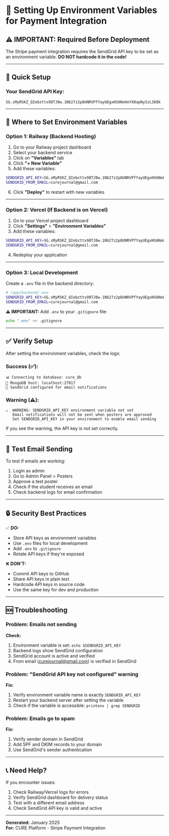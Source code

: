 # 🔐 Setting Up Environment Variables for Payment Integration

## ⚠️ IMPORTANT: Required Before Deployment

The Stripe payment integration requires the SendGrid API key to be set as an environment variable. **DO NOT hardcode it in the code!**

---

## 🚀 Quick Setup

### Your SendGrid API Key:
```
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
```

---

## 📍 Where to Set Environment Variables

### Option 1: Railway (Backend Hosting)

1. Go to your Railway project dashboard
2. Select your backend service
3. Click on **"Variables"** tab
4. Click **"+ New Variable"**
5. Add these variables:

```bash
SENDGRID_API_KEY=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
SENDGRID_FROM_EMAIL=curejournal@gmail.com
```

6. Click **"Deploy"** to restart with new variables

---

### Option 2: Vercel (If Backend is on Vercel)

1. Go to your Vercel project dashboard
2. Click **"Settings"** > **"Environment Variables"**
3. Add these variables:

```bash
SENDGRID_API_KEY=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
SENDGRID_FROM_EMAIL=curejournal@gmail.com
```

4. Redeploy your application

---

### Option 3: Local Development

Create a `.env` file in the backend directory:

```bash
# /app/backend/.env
SENDGRID_API_KEY=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
SENDGRID_FROM_EMAIL=curejournal@gmail.com
```

**⚠️ IMPORTANT:** Add `.env` to your `.gitignore` file:
```bash
echo ".env" >> .gitignore
```

---

## ✅ Verify Setup

After setting the environment variables, check the logs:

### Success (✅):
```
📊 Connecting to database: cure_db
🔗 MongoDB host: localhost:27017
📧 SendGrid configured for email notifications
```

### Warning (⚠️):
```
⚠️  WARNING: SENDGRID_API_KEY environment variable not set
   Email notifications will not be sent when posters are approved
   Set SENDGRID_API_KEY in your environment to enable email sending
```

If you see the warning, the API key is not set correctly.

---

## 🧪 Test Email Sending

To test if emails are working:

1. Login as admin
2. Go to Admin Panel > Posters
3. Approve a test poster
4. Check if the student receives an email
5. Check backend logs for email confirmation

---

## 🔒 Security Best Practices

✅ **DO:**
- Store API keys as environment variables
- Use `.env` files for local development
- Add `.env` to `.gitignore`
- Rotate API keys if they're exposed

❌ **DON'T:**
- Commit API keys to GitHub
- Share API keys in plain text
- Hardcode API keys in source code
- Use the same key for dev and production

---

## 🆘 Troubleshooting

### Problem: Emails not sending
**Check:**
1. Environment variable is set: `echo $SENDGRID_API_KEY`
2. Backend logs show SendGrid configuration
3. SendGrid account is active and verified
4. From email (curejournal@gmail.com) is verified in SendGrid

### Problem: "SendGrid API key not configured" warning
**Fix:**
1. Verify environment variable name is exactly `SENDGRID_API_KEY`
2. Restart your backend server after setting the variable
3. Check if the variable is accessible: `printenv | grep SENDGRID`

### Problem: Emails go to spam
**Fix:**
1. Verify sender domain in SendGrid
2. Add SPF and DKIM records to your domain
3. Use SendGrid's sender authentication

---

## 📞 Need Help?

If you encounter issues:
1. Check Railway/Vercel logs for errors
2. Verify SendGrid dashboard for delivery status
3. Test with a different email address
4. Check SendGrid API key is valid and active

---

**Generated:** January 2025  
**For:** CURE Platform - Stripe Payment Integration
